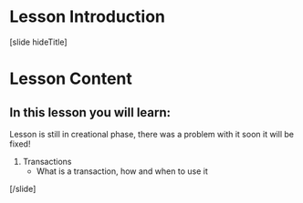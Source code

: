 # Lesson Introduction

[slide hideTitle]

# Lesson Content


## In this lesson you will learn:

Lesson is still in creational phase, there was a problem with it soon it will be fixed!

 1. Transactions
    - What is a transaction, how and when to use it

[/slide]
